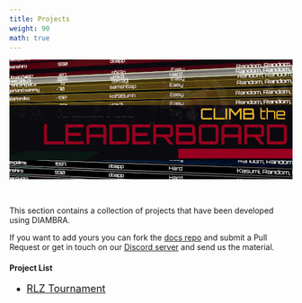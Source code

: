 ```yaml
---
title: Projects
weight: 90
math: true
---
```


<figure style="margin-bottom:0px; margin-top:0px; margin-right:auto; margin-left:auto; width: 100%;">
  <img src="../../images/competitionPlatform/leaderboard.jpg" style="margin-top:0px;margin-bottom:30px;">
</figure>

This section contains a collection of projects that have been developed using DIAMBRA. 

If you want to add yours you can fork the <a href="https://github.com/diambra/docs" target="_blank">docs repo</a> and submit a Pull Request or get in touch on our <a href="https://discord.gg/tFDS2UN5sv" target="_blank">Discord server</a> and send us the material.


#### Project List

<div style="font-size:1.125rem;">

- <a href="./rlztournament/">RLZ Tournament</a>
</div>




